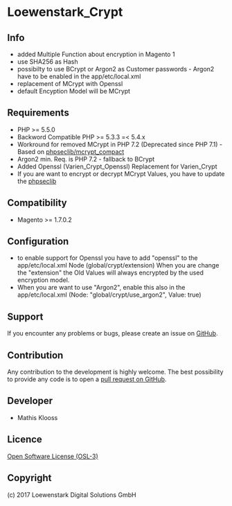 Loewenstark_Crypt
===================

Info
-----------
- added Multiple Function about encryption in Magento 1
- use SHA256 as Hash
- possibilty to use BCrypt or Argon2 as Customer passwords - Argon2 have to be enabled in the app/etc/local.xml
- replacement of MCrypt with Openssl
- default Encyption Model will be MCrypt

Requirements
------------

- PHP >= 5.5.0
- Backword Compatible PHP >= 5.3.3 =< 5.4.x
- Workround for removed MCrypt in PHP 7.2 (Deprecated since PHP 7.1) - Based on [phpseclib/mcrypt_compact](https://github.com/phpseclib/mcrypt_compat/tree/1.0.2)
- Argon2 min. Req. is PHP 7.2 - fallback to BCrypt
- Added Openssl (Varien_Crypt_Openssl) Replacement for Varien_Crypt
- If you are want to encrypt or decrypt MCrypt Values, you have to update the [phpseclib](https://github.com/phpseclib/phpseclib/tree/2.0.9)

Compatibility
-------------
- Magento >= 1.7.0.2

Configuration
-------------
- to enable support for Openssl you have to add "openssl" to the app/etc/local.xml Node (global/crypt/extension)
  When you are change the "extension" the Old Values will always encrypted by the used encryption model.
- When you are want to use "Argon2", enable this also in the app/etc/local.xml (Node: "global/crypt/use_argon2", Value: true)


Support
-------
If you encounter any problems or bugs, please create an issue on [GitHub](https://github.com/Loewenstark/Loewenstark_Crypt/issues).

Contribution
------------
Any contribution to the development is highly welcome. The best possibility to provide any code is to open a [pull request on GitHub](https://help.github.com/articles/using-pull-requests).

Developer
---------
* Mathis Klooss

Licence
-------
[Open Software License (OSL-3)](http://opensource.org/licenses/osl-3.0.php)

Copyright
---------
(c) 2017 Loewenstark Digital Solutions GmbH